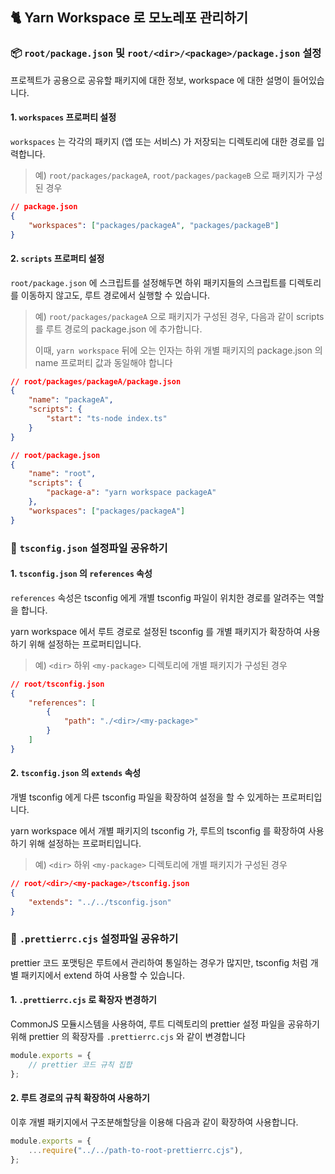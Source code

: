 ## 🐈 Yarn Workspace 로 모노레포 관리하기

### 📦 `root/package.json` 및 `root/<dir>/<package>/package.json` 설정

프로젝트가 공용으로 공유할 패키지에 대한 정보, workspace 에 대한 설명이 들어있습니다.

#### 1. `workspaces` 프로퍼티 설정

`workspaces` 는 각각의 패키지 (앱 또는 서비스) 가 저장되는 디렉토리에 대한 경로를 입력합니다.

> 예) `root/packages/packageA`, `root/packages/packageB` 으로 패키지가 구성된 경우

```json
// package.json
{
    "workspaces": ["packages/packageA", "packages/packageB"]
}
```

#### 2. `scripts` 프로퍼티 설정

`root/package.json` 에 스크립트를 설정해두면 하위 패키지들의 스크립트를 디렉토리를 이동하지 않고도, 루트 경로에서 실행할 수 있습니다.

> 예) `root/packages/packageA` 으로 패키지가 구성된 경우, 다음과 같이 scripts 를 루트 경로의 package.json 에 추가합니다.
>
> 이때, `yarn workspace` 뒤에 오는 인자는 하위 개별 패키지의 package.json 의 name 프로퍼티 값과 동일해야 합니다

```json
// root/packages/packageA/package.json
{
    "name": "packageA",
    "scripts": {
        "start": "ts-node index.ts"
    }
}
```

```json
// root/package.json
{
    "name": "root",
    "scripts": {
        "package-a": "yarn workspace packageA"
    },
    "workspaces": ["packages/packageA"]
}
```

### 🔧 `tsconfig.json` 설정파일 공유하기

#### 1. `tsconfig.json` 의 `references` 속성

`references` 속성은 tsconfig 에게 개별 tsconfig 파일이 위치한 경로를 알려주는 역할을 합니다.

yarn workspace 에서 루트 경로로 설정된 tsconfig 를 개별 패키지가 확장하여 사용하기 위해 설정하는 프로퍼티입니다.

> 예) `<dir>` 하위 `<my-package>` 디렉토리에 개별 패키지가 구성된 경우

```json
// root/tsconfig.json
{
    "references": [
        {
            "path": "./<dir>/<my-package>"
        }
    ]
}
```

#### 2. `tsconfig.json` 의 `extends` 속성

개별 tsconfig 에게 다른 tsconfig 파일을 확장하여 설정을 할 수 있게하는 프로퍼티입니다.

yarn workspace 에서 개별 패키지의 tsconfig 가, 루트의 tsconfig 를 확장하여 사용하기 위해 설정하는 프로퍼티입니다.

> 예) `<dir>` 하위 `<my-package>` 디렉토리에 개별 패키지가 구성된 경우

```json
// root/<dir>/<my-package>/tsconfig.json
{
    "extends": "../../tsconfig.json"
}
```

### 🔧 `.prettierrc.cjs` 설정파일 공유하기

prettier 코드 포맷팅은 루트에서 관리하여 통일하는 경우가 많지만, tsconfig 처럼 개별 패키지에서 extend 하여 사용할 수 있습니다.

#### 1. `.prettierrc.cjs` 로 확장자 변경하기

CommonJS 모듈시스템을 사용하여, 루트 디렉토리의 prettier 설정 파일을 공유하기 위해 prettier 의 확장자를 `.prettierrc.cjs` 와 같이 변경합니다

```cjs
module.exports = {
    // prettier 코드 규칙 집합
};
```

#### 2. 루트 경로의 규칙 확장하여 사용하기

이후 개별 패키지에서 구조분해할당을 이용해 다음과 같이 확장하여 사용합니다.

```cjs
module.exports = {
    ...require("../../path-to-root-prettierrc.cjs"),
};
```
